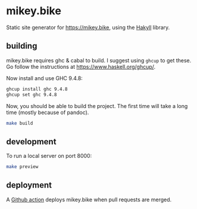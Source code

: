 # mikey.bike

Static site generator for https://mikey.bike, using the [Hakyll][hakyll] library.

## building

mikey.bike requires ghc & cabal to build. I suggest using `ghcup` to
get these. Go follow the instructions at https://www.haskell.org/ghcup/.

Now install and use GHC 9.4.8:

```sh
ghcup install ghc 9.4.8
ghcup set ghc 9.4.8
```

Now, you should be able to build the project. The first time will take
a long time (mostly because of pandoc).

```sh
make build
```

## development

To run a local server on port 8000:

```sh
make preview
```

## deployment

A [Github action][GA] deploys mikey.bike when pull requests are merged.

[hakyll]: https://github.com/jaspervdj/hakyll
[GA]: https://github.com/mjhoy/mikey.bike/blob/main/.github/workflows/deploy.yml
